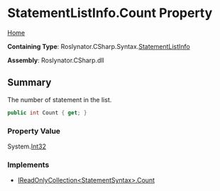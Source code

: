 <a name="_top"></a>

# StatementListInfo\.Count Property

[Home](../../../../../README.md#_top)

**Containing Type**: Roslynator\.CSharp\.Syntax\.[StatementListInfo](../README.md#_top)

**Assembly**: Roslynator\.CSharp\.dll

## Summary

The number of statement in the list\.

```csharp
public int Count { get; }
```

### Property Value

System\.[Int32](https://docs.microsoft.com/en-us/dotnet/api/system.int32)

### Implements

* [IReadOnlyCollection\<StatementSyntax>.Count](https://docs.microsoft.com/en-us/dotnet/api/system.collections.generic.ireadonlycollection-1.count)

